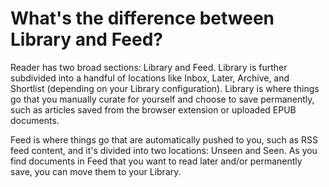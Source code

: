 # What's the difference between Library and Feed?

Reader has two broad sections: Library and Feed. Library is further subdivided into a handful of locations like Inbox, Later, Archive, and Shortlist (depending on your Library configuration). Library is where things go that you manually curate for yourself and choose to save permanently, such as articles saved from the browser extension or uploaded EPUB documents.

Feed is where things go that are automatically pushed to you, such as RSS feed content, and it's divided into two locations: Unseen and Seen. As you find documents in Feed that you want to read later and/or permanently save, you can move them to your Library.
